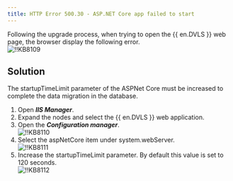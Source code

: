 ```yaml
---
title: HTTP Error 500.30 - ASP.NET Core app failed to start
---
```

Following the upgrade process, when trying to open the {{ en.DVLS }} web page, the browser display the following error.  
![!!KB8109](https://webdevolutions.azureedge.net/docs/en/kb/KB8109.png)
## Solution
The startupTimeLimit parameter of the ASPNet Core must be increased to complete the data migration in the database.
1. Open ***IIS Manager***.
1. Expand the nodes and select the {{ en.DVLS }} web application.
1. Open the ***Configuration manager***.  
![!!KB8110](https://webdevolutions.azureedge.net/docs/en/kb/KB8110.png)
1. Select the aspNetCore item under system.webServer.  
![!!KB8111](https://webdevolutions.azureedge.net/docs/en/kb/KB8111.png)
1. Increase the startupTimeLimit parameter. By default this value is set to 120 seconds.  
![!!KB8112](https://webdevolutions.azureedge.net/docs/en/kb/KB8112.png)
